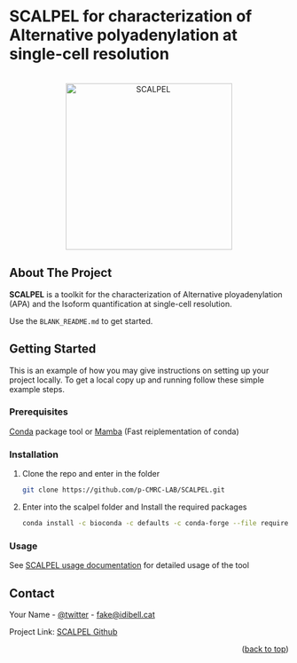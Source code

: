 

SCALPEL for characterization of Alternative polyadenylation  at single-cell resolution
======================================================================================


<!-- PROJECT LOGO -->
<br />
<div align="center">
  <a href="https://github.com/othneildrew/Best-README-Template">
    <img src="https://upload.wikimedia.org/wikipedia/commons/thumb/b/ba/Dessin_scalpel.svg/1200px-Dessin_scalpel.svg.png" alt="SCALPEL" width="300" height="300">
  </a>
</div>




<!-- ABOUT THE PROJECT -->
## About The Project

**SCALPEL** is a toolkit for the characterization of Alternative ployadenylation (APA) and the Isoform quantification at single-cell resolution.

Use the `BLANK_README.md` to get started.


<!-- GETTING STARTED -->
## Getting Started

This is an example of how you may give instructions on setting up your project locally.
To get a local copy up and running follow these simple example steps.

### Prerequisites

[Conda](https://www.anaconda.com/) package tool or [Mamba](https://github.com/mamba-org/mamba) (Fast reiplementation of conda)

### Installation

1. Clone the repo and enter in the folder
   ```sh
   git clone https://github.com/p-CMRC-LAB/SCALPEL.git
   ```
2. Enter into the scalpel folder and Install the required packages
   ```sh
   conda install -c bioconda -c defaults -c conda-forge --file requirements.txt
   ```

### Usage

See [SCALPEL usage documentation](https://data.cyverse.org/dav-anon/iplant/home/franzx5/demo_10X_data_GSE104556/SCALPEL.html) for detailed usage of the tool






<!-- CONTACT -->
## Contact

Your Name - [@twitter](https://twitter.com/aerodx5) - fake@idibell.cat

Project Link: [SCALPEL Github](https://github.com/p-CMRC-LAB/SCALPEL)

<p align="right">(<a href="#readme-top">back to top</a>)</p>

